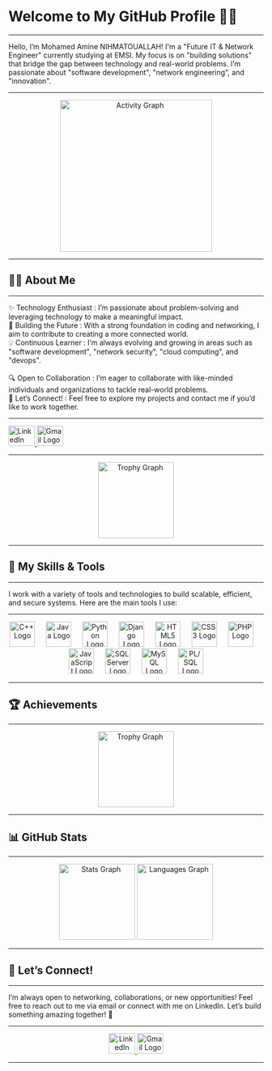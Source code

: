 <h1 align="left">Welcome to My GitHub Profile 👨‍💻</h1>

---

<p align="left">
  Hello, I’m Mohamed Amine NIHMATOUALLAH! I'm a "Future IT & Network Engineer" currently studying at EMSI. My focus is on "building solutions" that bridge the gap between technology and real-world problems. 
  I’m passionate about "software development", "network engineering", and "innovation".
</p>

---

<div align="center">
  <img src="https://github-readme-activity-graph.vercel.app/graph?username=Mohamed-Amine-NIHMATOUALLAH&radius=16&theme=react&area=true&order=5" height="300" alt="Activity Graph" />
</div>

---

<h2 align="left">👨‍💻 About Me</h2>

---

<p align="left">
  ✨ Technology Enthusiast : I’m passionate about problem-solving and leveraging technology to make a meaningful impact.<br>
  🚀 Building the Future : With a strong foundation in coding and networking, I aim to contribute to creating a more connected world.<br>
  💡 Continuous Learner : I’m always evolving and growing in areas such as "software development", "network security", "cloud computing", and "devops".<br><br>
  🔍 Open to Collaboration : I’m eager to collaborate with like-minded individuals and organizations to tackle real-world problems.<br>
  📌 Let’s Connect! : Feel free to explore my projects and contact me if you’d like to work together.
</p>

---

<div align="left">
  <a href="https://www.linkedin.com/in/mohamed-amine-nihmatouallah-692611269/" target="_blank">
    <img src="https://raw.githubusercontent.com/maurodesouza/profile-readme-generator/master/src/assets/icons/social/linkedin/default.svg" width="52" height="40" alt="LinkedIn Logo" />
  </a>
  <a href="mailto:mohamed.amine.nihmatouallah@gmail.com">
    <img src="https://raw.githubusercontent.com/maurodesouza/profile-readme-generator/master/src/assets/icons/social/gmail/default.svg" width="52" height="40" alt="Gmail Logo" />
  </a>
</div>

---

<div align="center">
  <img src="https://github-profile-trophy.vercel.app?username=Mohamed-Amine-NIHMATOUALLAH&theme=dracula&column=-1&row=1&margin-w=8&margin-h=8&no-bg=false&no-frame=false&order=4" height="150" alt="Trophy Graph" />
</div>

---

<h2 align="left">🔧 My Skills & Tools</h2>

---

<p align="left">
  I work with a variety of tools and technologies to build scalable, efficient, and secure systems. Here are the main tools I use:
</p>

---

<div align="center">
  <img src="https://cdn.jsdelivr.net/gh/devicons/devicon/icons/cplusplus/cplusplus-original.svg" height="50" alt="C++ Logo" />
  <img width="14" />
  <img src="https://cdn.jsdelivr.net/gh/devicons/devicon/icons/java/java-original.svg" height="50" alt="Java Logo" />
  <img width="14" />
  <img src="https://cdn.jsdelivr.net/gh/devicons/devicon/icons/python/python-original.svg" height="50" alt="Python Logo" />
  <img width="14" />
  <img src="https://cdn.jsdelivr.net/gh/devicons/devicon/icons/django/django-plain.svg" height="50" alt="Django Logo" />
  <img width="14" />
  <img src="https://cdn.jsdelivr.net/gh/devicons/devicon/icons/html5/html5-original.svg" height="50" alt="HTML5 Logo" />
  <img width="14" />
  <img src="https://cdn.jsdelivr.net/gh/devicons/devicon/icons/css3/css3-original.svg" height="50" alt="CSS3 Logo" />
  <img width="14" />
  <img src="https://cdn.jsdelivr.net/gh/devicons/devicon/icons/php/php-original.svg" height="50" alt="PHP Logo" />
  <img width="14" />
  <img src="https://cdn.jsdelivr.net/gh/devicons/devicon/icons/javascript/javascript-original.svg" height="50" alt="JavaScript Logo" />
  <img width="14" />
  <img src="https://cdn.jsdelivr.net/gh/devicons/devicon/icons/microsoftsqlserver/microsoftsqlserver-plain.svg" height="50" alt="SQL Server Logo" />
  <img width="14" />
  <img src="https://cdn.jsdelivr.net/gh/devicons/devicon/icons/mysql/mysql-original.svg" height="50" alt="MySQL Logo" />
  <img width="14" />
  <img src="https://cdn.jsdelivr.net/gh/devicons/devicon/icons/oracle/oracle-original.svg" height="50" alt="PL/SQL Logo" />
</div>

---

<h2 align="left">🏆 Achievements</h2>

---

<div align="center">
  <img src="https://github-profile-trophy.vercel.app/?username=Mohamed-Amine-NIHMATOUALLAH&theme=dracula&row=1&column=6&margin-w=8&margin-h=8&no-bg=false&no-frame=false" height="150" alt="Trophy Graph" />
</div>

---

<h2 align="left">📊 GitHub Stats</h2>

---

<div align="center">
  <img src="https://github-readme-stats.vercel.app/api?username=Mohamed-Amine-NIHMATOUALLAH&hide_title=false&hide_rank=false&show_icons=true&include_all_commits=true&count_private=true&disable_animations=false&theme=dracula&locale=en&hide_border=false&order=1" height="150" alt="Stats Graph" />
  <img src="https://github-readme-stats.vercel.app/api/top-langs?username=Mohamed-Amine-NIHMATOUALLAH&locale=en&hide_title=false&layout=compact&card_width=320&langs_count=5&theme=dracula&hide_border=false&order=2" height="150" alt="Languages Graph" />
</div>

---

<h2 align="left">📢 Let’s Connect!</h2>

---

<p align="left">
  I’m always open to networking, collaborations, or new opportunities! Feel free to reach out to me via email or connect with me on LinkedIn. Let’s build something amazing together! 🚀
</p>

---

<div align="center">
  <a href="https://www.linkedin.com/in/mohamed-amine-nihmatouallah-692611269/" target="_blank">
    <img src="https://raw.githubusercontent.com/maurodesouza/profile-readme-generator/master/src/assets/icons/social/linkedin/default.svg" width="52" height="40" alt="LinkedIn Logo" />
  </a>
  <a href="mailto:mohamed.amine.nihmatouallah@gmail.com">
    <img src="https://raw.githubusercontent.com/maurodesouza/profile-readme-generator/master/src/assets/icons/social/gmail/default.svg" width="52" height="40" alt="Gmail Logo" />
  </a>
</div>

---
